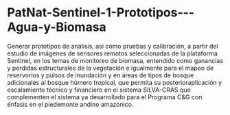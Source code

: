 # PatNat-Sentinel-1-Prototipos---Agua-y-Biomasa
Generar  prototipos  de  análisis,  así  como  pruebas  y  calibración,  a  partir  del  estudio  de imágenes  de  sensores remotos  seleccionadas  de  la  plataforma  Sentinel,  en  los temas  de  monitoreo  de  biomasa,  entendido  como ganancias  y  pérdidas  estructurales  de  la  vegetación  e  igualmente  para  el  mapeo  de  reservorios  y  pulsos  de inundación  y  en  áreas  de  tipos  de  bosque  adicionales  al  bosque  húmero  tropical,  que  permita  su  posterioraplicación  y  escalamiento  técnico  y  financiero  en  el  sistema  SILVA-CRAS  que  complementen  el  sistema  ya desarrollado para el Programa C&amp;G con énfasis en el piedemonte andino amazónico.
